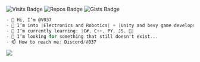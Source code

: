 <img src="https://badges.pufler.dev/years/V037" alt="Visits Badge">  <img src="https://badges.pufler.dev/repos/V037" alt="Repos Badge">  <img src="https://badges.pufler.dev/gists/V037" alt="Gists Badge">

```cs
- 👋 Hi, I’m @V037
- 👀 I’m into |Electronics and Robotics| + |Unity and bevy game development|
- 🌱 I’m currently learning: |C#, C++, PY, JS, 🦀|
- 💞️ I’m looking for something that still doesn't exist...
- 📫 How to reach me: Discord/V037
```

<img id="result" style="display: block;" src="https://count.getloli.com/get/@V037?theme=rule34">
